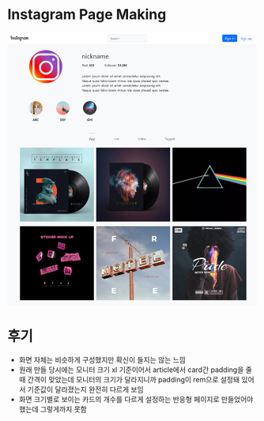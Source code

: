 # Instagram Page Making

![Text](images.png)

# 후기
- 화면 자체는 비슷하게 구성했지만 확신이 들지는 않는 느낌
- 원래 만들 당시에는 모니터 크기 xl 기준이어서 article에서 card간 padding을 줄 때 간격이 맞았는데 모니터의 크기가 달라지니까 padding이 rem으로 설정돼 있어서 기준값이 달라졌는지 완전히 다르게 보임
- 화면 크기별로 보이는 카드의 개수를 다르게 설정하는 반응형 페이지로 만들었어야 했는데 그렇게까지 못함
